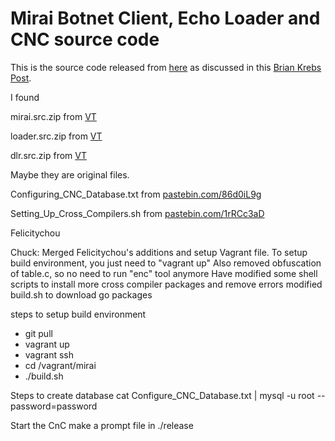 # Mirai Botnet Client, Echo Loader and CNC source code

This is the source code released from [here](http://hackforums.net/showthread.php?tid=5420472) as discussed in this [Brian Krebs Post](https://krebsonsecurity.com/2016/10/source-code-for-iot-botnet-mirai-released/).

I found 

mirai.src.zip from [VT](https://www.virustotal.com/en/file/68d01cd712da9c5f889ce774ae7ad41cd6fbc13c42864aa593b60c1f6a7cef63/analysis/)

loader.src.zip from [VT](https://www.virustotal.com/en/file/fffad2fbd1fa187a748f6d2009b942d4935878d2c062895cde53e71d125b735e/analysis/)

dlr.src.zip from [VT](https://www.virustotal.com/en/file/519d4e3f9bc80893838f94fd0365d587469f9468b4fa2ff0fb0c8f7e8fb99429/analysis/)

Maybe they are original files.



Configuring_CNC_Database.txt from [pastebin.com/86d0iL9g](http://pastebin.com/86d0iL9g)

Setting_Up_Cross_Compilers.sh from [pastebin.com/1rRCc3aD](http://pastebin.com/1rRCc3aD)

Felicitychou

Chuck:
Merged Felicitychou's additions and setup Vagrant file.
To setup build environment, you just need to "vagrant up"
Also removed obfuscation of table.c, so no need to run "enc" tool anymore
Have modified some shell scripts to install more cross compiler packages and remove errors
modified build.sh to download go packages


steps to setup build environment
 - git pull
 - vagrant up
 - vagrant ssh
 - cd /vagrant/mirai
 - ./build.sh

Steps to create database
cat Configure_CNC_Database.txt | mysql -u root --password=password

Start the CnC
make a prompt file in ./release

